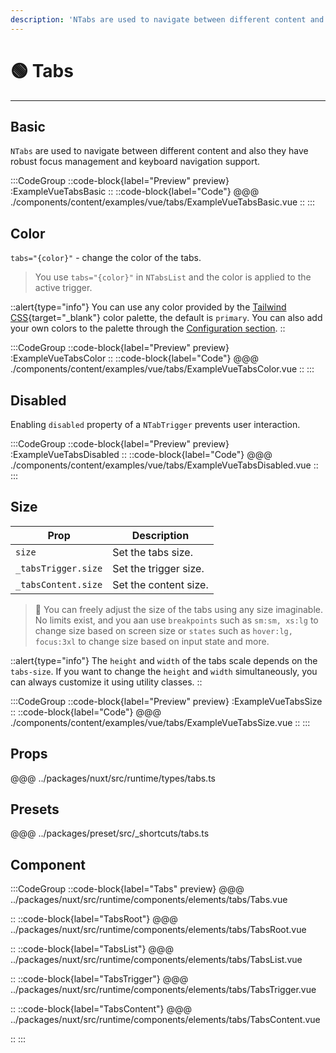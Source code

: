 ```yaml
---
description: 'NTabs are used to navigate between different content and also they have robust focus management and keyboard navigation support.'
---
```


# 🟢 Tabs

---

## Basic

`NTabs` are used to navigate between different content and also they have robust focus management and keyboard navigation support.

:::CodeGroup
::code-block{label="Preview" preview}
  :ExampleVueTabsBasic
::
::code-block{label="Code"}
@@@ ./components/content/examples/vue/tabs/ExampleVueTabsBasic.vue
::
:::

## Color

`tabs="{color}"` - change the color of the tabs.

> You use `tabs="{color}"` in `NTabsList` and the color is applied to the active trigger.

::alert{type="info"}
You can use any color provided by the [Tailwind CSS](https://tailwindcss.com/docs/customizing-colors){target="_blank"} color palette, the default is `primary`. You can also add your own colors to the palette through the [Configuration section](/getting-started/configuration).
::

:::CodeGroup
::code-block{label="Preview" preview}
  :ExampleVueTabsColor
::
::code-block{label="Code"}
@@@ ./components/content/examples/vue/tabs/ExampleVueTabsColor.vue
::
:::

## Disabled

Enabling `disabled` property of a `NTabTrigger` prevents user interaction.

:::CodeGroup
::code-block{label="Preview" preview}
  :ExampleVueTabsDisabled
::
::code-block{label="Code"}
@@@ ./components/content/examples/vue/tabs/ExampleVueTabsDisabled.vue
::
:::

## Size

| Prop                  | Description           |
| --------------------- | --------------------- |
| `size`                | Set the tabs size. |
| `_tabsTrigger.size`      | Set the trigger size. |
| `_tabsContent.size` | Set the content size. |

> 🚀 You can freely adjust the size of the tabs using any size imaginable. No limits exist, and you aan use `breakpoints` such as `sm:sm, xs:lg` to change size based on screen size or `states` such as `hover:lg, focus:3xl` to change size based on input state and more.

::alert{type="info"}
The `height` and `width` of the tabs scale depends on the `tabs-size`. If you want to change the `height` and `width` simultaneously, you can always customize it using utility classes.
::

:::CodeGroup
::code-block{label="Preview" preview}
  :ExampleVueTabsSize
::
::code-block{label="Code"}
@@@ ./components/content/examples/vue/tabs/ExampleVueTabsSize.vue
::
:::


## Props
@@@ ../packages/nuxt/src/runtime/types/tabs.ts

## Presets
@@@ ../packages/preset/src/_shortcuts/tabs.ts

## Component

:::CodeGroup
::code-block{label="Tabs" preview}
@@@ ../packages/nuxt/src/runtime/components/elements/tabs/Tabs.vue

::
::code-block{label="TabsRoot"}
@@@ ../packages/nuxt/src/runtime/components/elements/tabs/TabsRoot.vue

::
::code-block{label="TabsList"}
@@@ ../packages/nuxt/src/runtime/components/elements/tabs/TabsList.vue

::
::code-block{label="TabsTrigger"}
@@@ ../packages/nuxt/src/runtime/components/elements/tabs/TabsTrigger.vue

::
::code-block{label="TabsContent"}
@@@ ../packages/nuxt/src/runtime/components/elements/tabs/TabsContent.vue

::
:::
